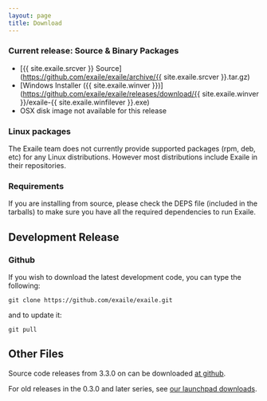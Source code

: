 ```yaml
---
layout: page
title: Download
---
```



<!--

## Current Release Candidate

### Source & Binary Packages

*   [3.4.0 RC0 Source](https://launchpad.net/exaile/3.4.x/3.4.0-rc0/+download/exaile-3.4.0-rc0.tar.gz)
*   [Windows Installer](https://launchpad.net/exaile/3.4.x/3.4.0-rc0/+download/exaile-3.4.0-rc0.exe)
*   [OSX disk image](https://launchpad.net/exaile/3.4.x/3.4.0-rc0/+download/Exaile-3.4.0-rc0.dmg)
-->

### Current release: Source & Binary Packages 

*   [{{ site.exaile.srcver }} Source](https://github.com/exaile/exaile/archive/{{ site.exaile.srcver }}.tar.gz)
*   [Windows Installer ({{ site.exaile.winver }})](https://github.com/exaile/exaile/releases/download/{{ site.exaile.winver }}/exaile-{{ site.exaile.winfilever }}.exe)
*   OSX disk image not available for this release
<!-- *   [OSX disk image ({{ site.exaile.osxver }})](https://github.com/exaile/exaile/releases/download/{{ site.exaile.osxver }}/exaile-{{ site.exaile.osxver }}.dmg) -->

<!--

### Ubuntu Repository

The exaile developers provide an Ubuntu PPA to provide easy, automatic updates for users of Ubuntu.  Just follow the instructions appropriate for your version on [its launchpad page.](https://launchpad.net/~exaile-devel/+archive/ppa)

-->

### Linux packages

The Exaile team does not currently provide supported packages (rpm, deb, etc) for any Linux distributions.  However most distributions include Exaile in their repositories.

### Requirements

If you are installing from source, please check the DEPS file (included in the tarballs) to make sure you have all the required dependencies to run Exaile. 


## Development Release

### Github

If you wish to download the latest development code, you can type the following:

    git clone https://github.com/exaile/exaile.git

and to update it:

    git pull

## Other Files

Source code releases from 3.3.0 on can be downloaded [at github](https://github.com/exaile/exaile/releases).

For old releases in the 0.3.0 and later series, see [our launchpad downloads](https://launchpad.net/exaile/+download).
